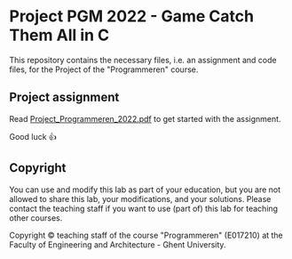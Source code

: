 # Project PGM 2022 - Game Catch Them All in C 

This repository contains the necessary files, i.e. an assignment and code files, for the Project of the "Programmeren" course.

## Project assignment

Read [Project_Programmeren_2022.pdf](./opgave/Project_Programmeren_2022.pdf) to get started with the assignment.

Good luck :+1:

## Copyright

You can use and modify this lab as part of your education, but you are not allowed to share this lab, your modifications, and your solutions. Please contact the teaching staff if you want to use (part of) this lab for teaching other courses.

Copyright © teaching staff of the course "Programmeren" (E017210) at the Faculty of Engineering and Architecture - Ghent University.
